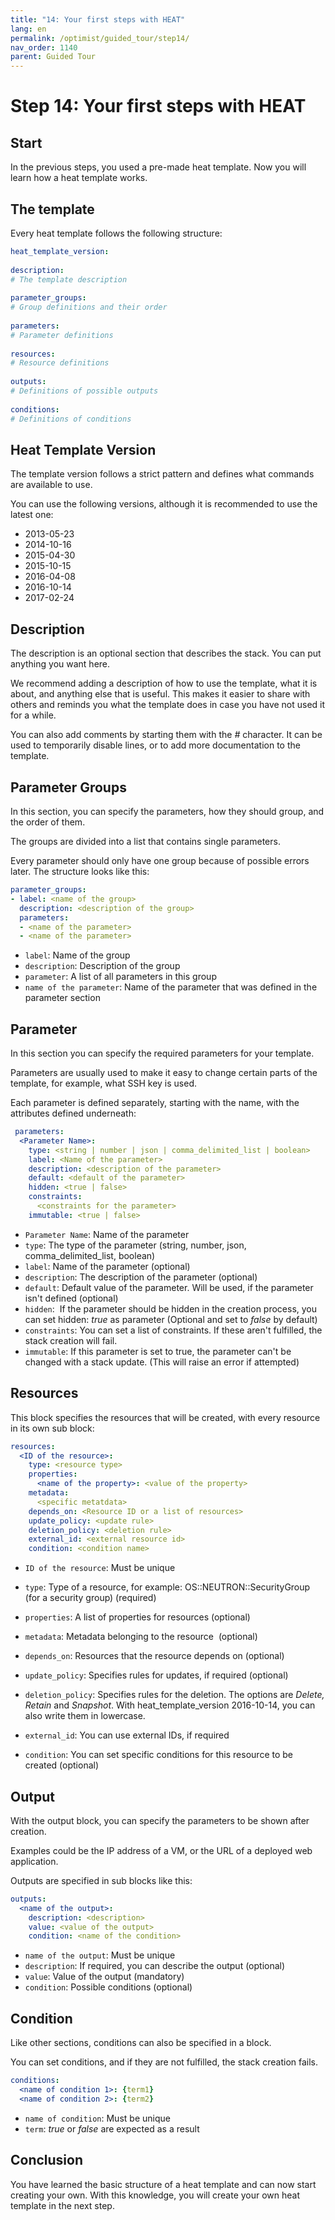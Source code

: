 ```yaml
---
title: "14: Your first steps with HEAT"
lang: en
permalink: /optimist/guided_tour/step14/
nav_order: 1140
parent: Guided Tour
---
```


# Step 14: Your first steps with HEAT

## Start

In the previous steps, you used a pre-made heat template. Now you will learn how a
heat template works.

## The template

Every heat template follows the following structure:

```yaml
heat_template_version:
 
description:
# The template description
 
parameter_groups:
# Group definitions and their order
 
parameters:
# Parameter definitions
 
resources:
# Resource definitions
 
outputs:
# Definitions of possible outputs
 
conditions:
# Definitions of conditions
```

## Heat Template Version

The template version follows a strict pattern and defines what commands
are available to use.

You can use the following versions, although it is recommended to use the latest
one:

- 2013-05-23
- 2014-10-16
- 2015-04-30
- 2015-10-15
- 2016-04-08
- 2016-10-14
- 2017-02-24

## Description

The description is an optional section that describes the stack. You can
put anything you want here.

We recommend adding a description of how to use the template, what
it is about, and anything else that is useful. This makes
it easier to share with others and reminds you what the
template does in case you have not used it for a while.

You can also add comments by starting them with the *\#* character. It can be used to temporarily disable lines, or to add more documentation to
the template.

## Parameter Groups

In this section, you can specify the parameters, how they should group,
and the order of them.

The groups are divided into a list that contains single parameters.

Every parameter should only have one group because of possible errors
later.
The structure looks like this:

```yaml
parameter_groups:
- label: <name of the group>
  description: <description of the group>
  parameters:
  - <name of the parameter>
  - <name of the parameter>
```

- `label`: Name of the group
- `description`: Description of the group
- `parameter`: A list of all parameters in this group
- `name of the parameter`: Name of the parameter that was defined in the parameter section

## Parameter

In this section you can specify the required parameters for your template.

Parameters are usually used to make it easy to change certain parts of
the template, for example, what SSH key is used.

Each parameter is defined separately, starting with the name, with
the attributes defined underneath:

```yaml
 parameters:
  <Parameter Name>:
    type: <string | number | json | comma_delimited_list | boolean>
    label: <Name of the parameter>
    description: <description of the parameter>
    default: <default of the parameter>
    hidden: <true | false>
    constraints:
      <constraints for the parameter>
    immutable: <true | false>
```

- `Parameter Name`: Name of the parameter
- `type`: The type of the parameter (string, number, json,
    comma\_delimited\_list, boolean)
- `label`: Name of the parameter (optional)
- `description`: The description of the parameter (optional)
- `default`: Default value of the parameter. Will be used, if the
    parameter isn't defined (optional)
- `hidden`:  If the parameter should be hidden in the creation process,
    you can set hidden: *true* as parameter (Optional and set to *false*
    by default)
- `constraints`: You can set a list of constraints. If these aren't
    fulfilled, the stack creation will fail.
- `immutable`: If this parameter is set to true, the parameter can't be
    changed with a stack update. (This will raise an error if attempted)

## Resources

This block specifies the resources that will be created, with every resource in
its own sub block:

```yaml
resources:
  <ID of the resource>:
    type: <resource type>
    properties:
      <name of the property>: <value of the property>
    metadata:
      <specific metatdata>
    depends_on: <Resource ID or a list of resources>
    update_policy: <update rule>
    deletion_policy: <deletion rule>
    external_id: <external resource id>
    condition: <condition name>
```

- `ID of the resource`: Must be unique
- `type`: Type of a resource, for example: OS::NEUTRON::SecurityGroup
    (for a security group) (required)
- `properties`: A list of properties for resources (optional)
- `metadata`: Metadata belonging to the resource  (optional)
- `depends_on`: Resources that the resource depends on (optional)
- `update_policy`: Specifies rules for updates, if required (optional)
- `deletion_policy`: Specifies rules for the deletion. The options are
    *Delete, Retain* and *Snapshot*. With heat\_template\_version 2016-10-14, you can also write them in lowercase.

- `external_id`: You can use external IDs, if required
- `condition`: You can set specific conditions for this resource to be
    created (optional)

## Output

With the output block, you can specify the parameters to be shown after
creation.

Examples could be the IP address of a VM, or the URL of a deployed web
application.

Outputs are specified in sub blocks like this:

```yaml
outputs:
  <name of the output>:
    description: <description>
    value: <value of the output>
    condition: <name of the condition>
```

- `name of the output`: Must be unique
- `description`: If required, you can describe the output (optional)
- `value`: Value of the output (mandatory)
- `condition`: Possible conditions (optional)

## Condition

Like other sections, conditions can also be specified in a block.

You can set conditions, and if they are not fulfilled, the stack creation fails.

```yaml
conditions:
  <name of condition 1>: {term1}
  <name of condition 2>: {term2}
```

- `name of condition`: Must be unique
- `term`: *true* or *false* are expected as a result

## Conclusion

You have learned the basic structure of a heat template and can now start
creating your own.
With this knowledge, you will create your own heat template in the next step.
